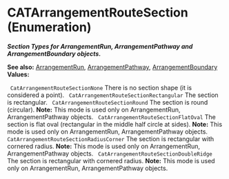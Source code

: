 # CATArrangementRouteSection (Enumeration)

**_Section Types for ArrangementRun, ArrangementPathway and ArrangementBoundary objects._**

**See also:**      [ArrangementRun](../CATArrangementInterfaces/interface_ArrangementRun_42486.md), [ArrangementPathway](../CATArrangementInterfaces/interface_ArrangementPathway_70114.md), [ArrangementBoundary](../CATArrangementInterfaces/interface_ArrangementBoundary_77900.md) **Values:**

` CatArrangementRouteSectionNone`      There is no section shape (it is considered a point).
` CatArrangementRouteSectionRectangular`      The section is rectangular.
` CatArrangementRouteSectionRound`      The section is round (circular). **Note:** This mode is used only on ArrangementRun, ArrangementPathway objects.
` CatArrangementRouteSectionFlatOval`      The section is flat oval (rectangular in the middle half circle at sides). **Note:** This mode is used only on ArrangementRun, ArrangementPathway objects.
` CatArrangementRouteSectionRadiusCorner`      The section is rectangular with cornered radius. **Note:** This mode is used only on ArrangementRun, ArrangementPathway objects.
` CatArrangementRouteSectionDoubleRidge`      The section is rectangular with cornered radius. **Note:** This mode is used only on ArrangementRun, ArrangementPathway objects.